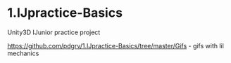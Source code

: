 # 1.IJpractice-Basics
Unity3D IJunior practice project

https://github.com/pdgrv/1.IJpractice-Basics/tree/master/Gifs - gifs with lil mechanics
